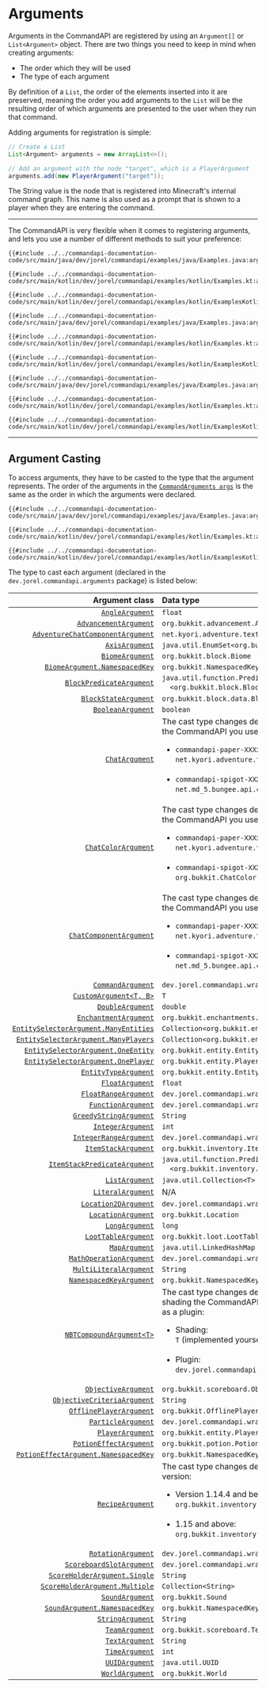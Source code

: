 # Arguments

Arguments in the CommandAPI are registered by using an `Argument[]` or `List<Argument>` object. There are two things you need to keep in mind when creating arguments:

* The order which they will be used
* The type of each argument

By definition of a `List`, the order of the elements inserted into it are preserved, meaning the order you add arguments to the `List` will be the resulting order of which arguments are presented to the user when they run that command.

Adding arguments for registration is simple:

```java
// Create a List
List<Argument> arguments = new ArrayList<>();

// Add an argument with the node "target", which is a PlayerArgument
arguments.add(new PlayerArgument("target"));
```

The String value is the node that is registered into Minecraft's internal command graph. This name is also used as a prompt that is shown to a player when they are entering the command.

-----

The CommandAPI is very flexible when it comes to registering arguments, and lets you use a number of different methods to suit your preference:

<div class="multi-pre">

```java,Java
{{#include ../../commandapi-documentation-code/src/main/java/dev/jorel/commandapi/examples/java/Examples.java:arguments1}}
```

```kotlin,Kotlin
{{#include ../../commandapi-documentation-code/src/main/kotlin/dev/jorel/commandapi/examples/kotlin/Examples.kt:arguments1}}
```

```kotlin,Kotlin_DSL
{{#include ../../commandapi-documentation-code/src/main/kotlin/dev/jorel/commandapi/examples/kotlin/ExamplesKotlinDSL.kt:arguments1}}
```

</div>

<div class="multi-pre">

```java,Java
{{#include ../../commandapi-documentation-code/src/main/java/dev/jorel/commandapi/examples/java/Examples.java:arguments2}}
```

```kotlin,Kotlin
{{#include ../../commandapi-documentation-code/src/main/kotlin/dev/jorel/commandapi/examples/kotlin/Examples.kt:arguments2}}
```

```kotlin,Kotlin_DSL
{{#include ../../commandapi-documentation-code/src/main/kotlin/dev/jorel/commandapi/examples/kotlin/ExamplesKotlinDSL.kt:arguments2}}
```

</div>

<div class="multi-pre">

```java,Java
{{#include ../../commandapi-documentation-code/src/main/java/dev/jorel/commandapi/examples/java/Examples.java:arguments3}}
```

```kotlin,Kotlin
{{#include ../../commandapi-documentation-code/src/main/kotlin/dev/jorel/commandapi/examples/kotlin/Examples.kt:arguments3}}
```

```kotlin,Kotlin_DSL
{{#include ../../commandapi-documentation-code/src/main/kotlin/dev/jorel/commandapi/examples/kotlin/ExamplesKotlinDSL.kt:arguments3}}
```

</div>

-----

## Argument Casting

To access arguments, they have to be casted to the type that the argument represents. The order of the arguments in the [`CommandArguments args`](./commandarguments.md) is the same as the order in which the arguments were declared.

<div class="multi-pre">

```java,Java
{{#include ../../commandapi-documentation-code/src/main/java/dev/jorel/commandapi/examples/java/Examples.java:arguments4}}
```

```kotlin,Kotlin
{{#include ../../commandapi-documentation-code/src/main/kotlin/dev/jorel/commandapi/examples/kotlin/Examples.kt:arguments4}}
```

```kotlin,Kotlin_DSL
{{#include ../../commandapi-documentation-code/src/main/kotlin/dev/jorel/commandapi/examples/kotlin/ExamplesKotlinDSL.kt:arguments4}}
```

</div>

The type to cast each argument (declared in the `dev.jorel.commandapi.arguments` package) is listed below:

|                                                                                     Argument class | Data type                                                                                                                                                                                                                                             |
|---------------------------------------------------------------------------------------------------:|:------------------------------------------------------------------------------------------------------------------------------------------------------------------------------------------------------------------------------------------------------|
|                                                             [`AngleArgument`](./argument_angle.md) | `float`                                                                                                                                                                                                                                               |
|                                                  [`AdvancementArgument`](./advancementargument.md) | `org.bukkit.advancement.Advancement`                                                                                                                                                                                                                  |
| [`AdventureChatComponentArgument`](./argument_chat_adventure.md#adventure-chat-component-argument) | `net.kyori.adventure.text.Component`                                                                                                                                                                                                                  |
|                                                               [`AxisArgument`](./argument_axis.md) | `java.util.EnumSet<org.bukkit.Axis>`                                                                                                                                                                                                                  |
|                                                             [`BiomeArgument`](./argument_biome.md) | `org.bukkit.block.Biome`                                                                                                                                                                                                                              |
|                                               [`BiomeArgument.NamespacedKey`](./argument_biome.md) | `org.bukkit.NamespacedKey`                                                                                                                                                                                                                            |
|                                           [`BlockPredicateArgument`](./argument_blockpredicate.md) | `java.util.function.Predicate`<br />&emsp;`<org.bukkit.block.Block>`                                                                                                                                                                                  |
|                                                   [`BlockStateArgument`](./argument_blockstate.md) | `org.bukkit.block.data.BlockData`                                                                                                                                                                                                                     |
|                                    [`BooleanArgument`](./argument_primitives.md#boolean-arguments) | `boolean`                                                                                                                                                                                                                                             |
|                                          [`ChatArgument`](./argument_chat_spigot.md#chat-argument) | The cast type changes depending on the version of the CommandAPI you use:<br/><ul><li>`commandapi-paper-XXX`:<br/>`net.kyori.adventure.text.Component`</li><br/><li>`commandapi-spigot-XXX`:<br/>`net.md_5.bungee.api.chat.BaseComponent[]`</li></ul> |
|                                     [`ChatColorArgument`](./argument_chats.md#chat-color-argument) | The cast type changes depending on the version of the CommandAPI you use:<br/><ul><li>`commandapi-paper-XXX`:<br/>`net.kyori.adventure.text.format.NamedTextFormat`</li><br/><li>`commandapi-spigot-XXX`:<br/>`org.bukkit.ChatColor`</li></ul>        |
|                       [`ChatComponentArgument`](./argument_chat_spigot.md#chat-component-argument) | The cast type changes depending on the version of the CommandAPI you use:<br/><ul><li>`commandapi-paper-XXX`:<br/>`net.kyori.adventure.text.Component`</li><br/><li>`commandapi-spigot-XXX`:<br/>`net.md_5.bungee.api.chat.BaseComponent[]`</li></ul> |
|                                                         [`CommandArgument`](./argument_command.md) | `dev.jorel.commandapi.wrappers.CommandResult`                                                                                                                                                                                                         |
|                                                     [`CustomArgument<T, B>`](./argument_custom.md) | `T`                                                                                                                                                                                                                                                   |
|                                   [`DoubleArgument`](./argument_primitives.md#numerical-arguments) | `double`                                                                                                                                                                                                                                              |
|                                                 [`EnchantmentArgument`](./argument_enchantment.md) | `org.bukkit.enchantments.Enchantment`                                                                                                                                                                                                                 |
|           [`EntitySelectorArgument.ManyEntities`](./argument_entities.md#entity-selector-argument) | `Collection<org.bukkit.entity.Entity>`                                                                                                                                                                                                                |
|            [`EntitySelectorArgument.ManyPlayers`](./argument_entities.md#entity-selector-argument) | `Collection<org.bukkit.entity.Player>`                                                                                                                                                                                                                |
|              [`EntitySelectorArgument.OneEntity`](./argument_entities.md#entity-selector-argument) | `org.bukkit.entity.Entity`                                                                                                                                                                                                                            |
|              [`EntitySelectorArgument.OnePlayer`](./argument_entities.md#entity-selector-argument) | `org.bukkit.entity.Player`                                                                                                                                                                                                                            |
|                                [`EntityTypeArgument`](./argument_entities.md#entity-type-argument) | `org.bukkit.entity.EntityType`                                                                                                                                                                                                                        |
|                                    [`FloatArgument`](./argument_primitives.md#numerical-arguments) | `float`                                                                                                                                                                                                                                               |
|                     [`FloatRangeArgument`](./argument_range.md#the-integerrange--floatrange-class) | `dev.jorel.commandapi.wrappers.FloatRange`                                                                                                                                                                                                            |
|                                                         [`FunctionArgument`](./functionwrapper.md) | `dev.jorel.commandapi.wrappers.FunctionWrapper[]`                                                                                                                                                                                                     |
|                             [`GreedyStringArgument`](./argument_strings.md#greedy-string-argument) | `String`                                                                                                                                                                                                                                              |
|                                  [`IntegerArgument`](./argument_primitives.md#numerical-arguments) | `int`                                                                                                                                                                                                                                                 |
|                   [`IntegerRangeArgument`](./argument_range.md#the-integerrange--floatrange-class) | `dev.jorel.commandapi.wrappers.IntegerRange`                                                                                                                                                                                                          |
|                                                     [`ItemStackArgument`](./argument_itemstack.md) | `org.bukkit.inventory.ItemStack`                                                                                                                                                                                                                      |
|                                   [`ItemStackPredicateArgument`](./argument_itemstackpredicate.md) | `java.util.function.Predicate`<br />&emsp;`<org.bukkit.inventory.ItemStack>`                                                                                                                                                                          |
|                                                               [`ListArgument`](./argument_list.md) | `java.util.Collection<T>`                                                                                                                                                                                                                             |
|                                                         [`LiteralArgument`](./argument_literal.md) | N/A                                                                                                                                                                                                                                                   |
|                                  [`Location2DArgument`](./argument_locations.md#location-2d-space) | `dev.jorel.commandapi.wrappers.Location2D`                                                                                                                                                                                                            |
|                                    [`LocationArgument`](./argument_locations.md#location-3d-space) | `org.bukkit.Location`                                                                                                                                                                                                                                 |
|                                     [`LongArgument`](./argument_primitives.md#numerical-arguments) | `long`                                                                                                                                                                                                                                                |
|                                                     [`LootTableArgument`](./argument_loottable.md) | `org.bukkit.loot.LootTable`                                                                                                                                                                                                                           |
|                                                                 [`MapArgument`](./argument_map.md) | `java.util.LinkedHashMap`                                                                                                                                                                                                                             |
|                                             [`MathOperationArgument`](./argument_mathoperation.md) | `dev.jorel.commandapi.wrappers.MathOperation`                                                                                                                                                                                                         |
|                                               [`MultiLiteralArgument`](./argument_multiliteral.md) | `String`                                                                                                                                                                                                                                              |
|                                             [`NamespacedKeyArgument`](./argument_namespacedkey.md) | `org.bukkit.NamespacedKey`                                                                                                                                                                                                                            |
|                                                      [`NBTCompoundArgument<T>`](./argument_nbt.md) | The cast type changes depending on whether you're shading the CommandAPI or using the CommandAPI as a plugin:<br /><ul><li>Shading:<br />`T` (implemented yourself)</li><br /><li>Plugin:<br />`dev.jorel.commandapi.nbtapi.NBTContainer`</li></ul>   |
|                                 [`ObjectiveArgument`](./argument_objectives.md#objective-argument) | `org.bukkit.scoreboard.Objective`                                                                                                                                                                                                                     |
|                [`ObjectiveCriteriaArgument`](./argument_objectives.md#objective-criteria-argument) | `String`                                                                                                                                                                                                                                              |
|                           [`OfflinePlayerArgument`](./argument_entities.md#offlineplayer-argument) | `org.bukkit.OfflinePlayer`                                                                                                                                                                                                                            |
|                                                      [`ParticleArgument`](./argument_particles.md) | `dev.jorel.commandapi.wrappers.ParticleData`                                                                                                                                                                                                          |
|                                         [`PlayerArgument`](./argument_entities.md#player-argument) | `org.bukkit.entity.Player`                                                                                                                                                                                                                            |
|                                                     [`PotionEffectArgument`](./argument_potion.md) | `org.bukkit.potion.PotionEffectType`                                                                                                                                                                                                                  |
|                                       [`PotionEffectArgument.NamespacedKey`](./argument_potion.md) | `org.bukkit.NamespacedKey`                                                                                                                                                                                                                            |
|                                                           [`RecipeArgument`](./argument_recipe.md) | The cast type changes depending on your Minecraft version:<br><ul><li>Version 1.14.4 and below:<br />`org.bukkit.inventory.Recipe`</li><br /><li>1.15 and above:<br />`org.bukkit.inventory.ComplexRecipe` </li></ul>                                 |
|                                                       [`RotationArgument`](./argument_rotation.md) | `dev.jorel.commandapi.wrappers.Rotation`                                                                                                                                                                                                              |
|                     [`ScoreboardSlotArgument`](./argument_scoreboards.md#scoreboard-slot-argument) | `dev.jorel.commandapi.wrappers.ScoreboardSlot`                                                                                                                                                                                                        |
|                    [`ScoreHolderArgument.Single`](./argument_scoreboards.md#score-holder-argument) | `String`                                                                                                                                                                                                                                              |
|                  [`ScoreHolderArgument.Multiple`](./argument_scoreboards.md#score-holder-argument) | `Collection<String>`                                                                                                                                                                                                                                  |
|                                                             [`SoundArgument`](./argument_sound.md) | `org.bukkit.Sound`                                                                                                                                                                                                                                    |
|                                               [`SoundArgument.NamespacedKey`](./argument_sound.md) | `org.bukkit.NamespacedKey`                                                                                                                                                                                                                            |
|                                          [`StringArgument`](./argument_strings.md#string-argument) | `String`                                                                                                                                                                                                                                              |
|                                                               [`TeamArgument`](./argument_team.md) | `org.bukkit.scoreboard.Team`                                                                                                                                                                                                                          |
|                                              [`TextArgument`](./argument_strings.md#text-argument) | `String`                                                                                                                                                                                                                                              |
|                                                               [`TimeArgument`](./argument_time.md) | `int`                                                                                                                                                                                                                                                 |
|                                                               [`UUIDArgument`](./argument_uuid.md) | `java.util.UUID`                                                                                                                                                                                                                                      |
|                                                             [`WorldArgument`](./argument_world.md) | `org.bukkit.World`                                                                                                                                                                                                                                    |
